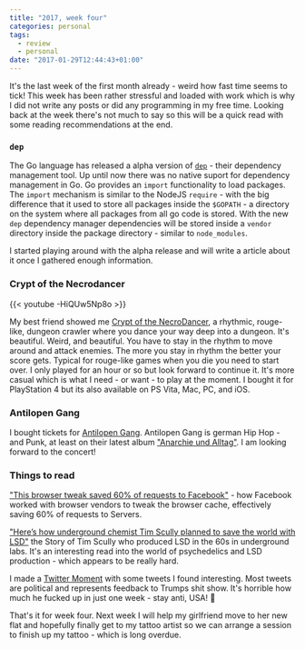 ```yaml
---
title: "2017, week four"
categories: personal
tags:
  - review
  - personal
date: "2017-01-29T12:44:43+01:00"
---
```


It's the last week of the first month already - weird how fast time seems to tick! This week has been rather stressful and loaded with work which is why I did not write any posts or did any programming in my free time. Looking back at the week there's not much to say so this will be a quick read with some reading recommendations at the end.

### `dep`

The Go language has released a alpha version of [`dep`](https://github.com/golang/dep) - their dependency management tool. Up until now there was no native suport for dependency management in Go. Go provides an `import` functionality to load packages. The `import` mechanism is similar to the NodeJS `require` - with the big difference that it used to store all packages inside the `$GOPATH` - a directory on the system where all packages from all go code is stored. With the new `dep` dependency manager dependencies will be stored inside a `vendor` directory inside the package directory - similar to `node_modules`.

I started playing around with the alpha release and will write a article about it once I gathered enough information.

### Crypt of the Necrodancer

{{< youtube -HiQUw5Np8o >}}

My best friend showed me [Crypt of the NecroDancer](http://necrodancer.com/), a rhythmic, rouge-like, dungeon crawler where you dance your way deep into a dungeon. It's beautiful. Weird, and beautiful. You have to stay in the rhythm to move around and attack enemies. The more you stay in rhythm the better your score gets. Typical for rouge-like games when you die you need to start over. I only played for an hour or so but look forward to continue it. It's more casual which is what I need - or want - to play at the moment. I bought it for PlayStation 4 but its also available on PS Vita, Mac, PC, and iOS.

### Antilopen Gang

I bought tickets for [Antilopen Gang](http://www.schlachthof-wiesbaden.de/programmdetails/items/antilopen-gang-anarchie-alltag.html). Antilopen Gang is german Hip Hop - and Punk, at least on their latest album ["Anarchie und Alltag"](https://play.google.com/music/m/Bl6aukayea54w6hm757vx2npv3m?t=Anarchie_und_Alltag__Bonusalbum_Atombombe_auf_Deutschland_-_Antilopen_Gang). I am looking forward to the concert!

### Things to read

["This browser tweak saved 60% of requests to Facebook"](https://code.facebook.com/posts/557147474482256/this-browser-tweak-saved-60-of-requests-to-facebook) - how Facebook worked with browser vendors to tweak the browser cache, effectively saving 60% of requests to Servers.

["Here’s how underground chemist Tim Scully planned to save the world with LSD"](http://www.theverge.com/2017/1/26/14398934/tim-scully-lsd-chemistry-drugs-counterculture-psychedelics) the Story of Tim Scully who produced LSD in the 60s in underground labs. It's an interesting read into the world of psychedelics and LSD production - which appears to be really hard.

I made a [Twitter Moment](https://twitter.com/i/moments/825722790259126273) with some tweets I found interesting. Most tweets are political and represents feedback to Trumps shit show. It's horrible how much he fucked up in just one week - stay anti, USA! 🏴

That's it for week four. Next week I will help my girlfriend move to her new flat and hopefully finally get to my tattoo artist so we can arrange a session to finish up my tattoo - which is long overdue.
